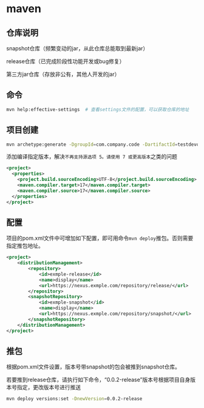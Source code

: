 # maven

## 仓库说明

snapshot仓库（频繁变动的jar，从此仓库总能取到最新jar）

release仓库（已完成阶段性功能开发或bug修复）

第三方jar仓库（存放非公有，其他人开发的jar）

## 命令

``` bash
mvn help:effective-settings  # 查看settings文件的配置，可以获取仓库的地址
```

## 项目创建

``` bash
mvn archetype:generate -DgroupId=com.company.code -DartifactId=testdevops -DarchetypeArtifactId=maven-archetype-quickstart -DinteractiveMode=false  # 创建项目
```

添加编译指定版本，解决`不再支持源选项 5。请使用 7 或更高版本`之类的问题

``` xml
<project>
  <properties>
    <project.build.sourceEncoding>UTF-8</project.build.sourceEncoding>
    <maven.compiler.target>17</maven.compiler.target>
    <maven.compiler.source>17</maven.compiler.source>
  </properties>
</project>
```

## 配置

项目的pom.xml文件中可增加如下配置，即可用命令`mvn deploy`推包。否则需要指定推包地址。

```xml
<project>
    <distributionManagement>
        <repository>
            <id>exmple-release</id>
            <name>display</name>
            <url>https://nexus.exmple.com/repository/release/</url>
        </repository>
        <snapshotRepository>
            <id>exmple-snapshot</id>
            <name>display</name>
            <url>https://nexus.exmple.com/repository/snapshot/</url>
        </snapshotRepository>
    </distributionManagement>
</project>
```

## 推包

根据pom.xml文件设置，版本号带snapshot的包会被推到snapshot仓库。

若要推到release仓库，请执行如下命令，“0.0.2-release”版本号根据项目自身版本号指定，更改版本号进行推送

```bash
mvn deploy versions:set -DnewVersion=0.0.2-release
```
